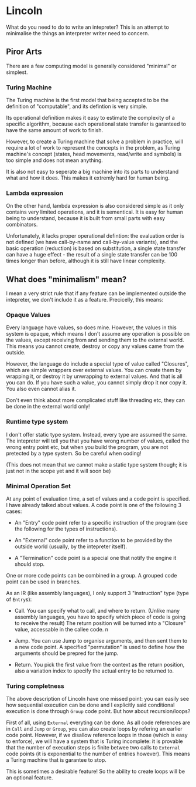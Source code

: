 # Lincoln

What do you need to do to write an intepreter? This is an attempt to minimalise the things an interpreter writer need to concern.

## Piror Arts

There are a few computing model is generally considered "minimal" or simplest.

### Turing Machine

The Turing machine is the first model that being accepted to be the definition of "computable", and its defintion is very simple. 

Its operational definition makes it easy to estimate the complexity of a specific algorithm, because each operational state transfer is garanteed to have the same amount of work to finish.

However, to create a Turing machine that solve a problem in practice, will require a lot of work to represent the concepts in the problem, as Turing machine's concept (states, head movements, read/write and symbols) is too simple and does not mean anything.

It is also not easy to seperate a big machine into its parts to understand what and how it does. This makes it extremly hard for human being.

### Lambda expression

On the other hand, lambda expression is also considered simple as it only contains very limited operations, and it is sementical. It is easy for human being to understand, because it is built from small parts with easy combinators.

Unfortunately, it lacks proper operational defintion: the evaluation order is not defined (we have call-by-name and call-by-value variants), and the basic operation (reduction) is based on substitution, a single state transfer can have a huge effect - the result of a single state transfer can be 100 times longer than before, although it is still have linear complexity.

## What does "minimalism" mean?

I mean a very strict rule that if any feature can be implemented outside the intepreter, we don't include it as a feature. Precicelly, this means:

### Opaque Values

Every language have values, so does mine. However, the values in this system is opaque, which means I don't assume any operation is possible on the values, except receiving from and sending them to the external world. This means you cannot create, destroy or copy any values came from the outside.

However, the language do include a special type of value called "Closures", which are simple wrappers over external values. You can create them by wrapping it, or destroy it by unwrapping to external values. And that is all you can do. If you have such a value, you cannot simply drop it nor copy it. You also even cannot alias it.

Don't even think about more complicated stuff like threading etc, they can be done in the external world only!

### Runtime type system

I don't offer static type system. Instead, every type are assumed the same. The intepreter will tell you that you have wrong number of values, called the wrong entry point etc, but when you build the program, you are not pretected by a type system. So be careful when coding!

(This does not mean that we cannot make a static type system though; it is just not in the scope yet and it will soon be)

### Minimal Operation Set

At any point of evaluation time, a set of values and a code point is specified. I have already talked about values. A code point is one of the following 3 cases:

* An "Entry" code point refer to a specific instruction of the program (see the following for the types of instructions).

* An "External" code point refer to a function to be provided by the outside world (usually, by the intepreter itself).

* A "Termination" code point is a special one that notify the engine it should stop.

One or more code points can be combined in a group. A grouped code point can be used in branches.

As an IR (like assembly languages), I only support 3 "instruction" type (type of `Entry`s):

* Call. You can specify what to call, and where to return. (Unlike many assembly languages, you have to specify which piece of code is going to receive the result) The return position will be turned into a "Closure" value, accessable in the callee code. n

* Jump. You can use Jump to organise arguments, and then sent them to a new code point. A specified "permutation" is used to define how the arguments should be prepred for the jump.

* Return. You pick the first value from the context as the return position, also a variation index to specify the actual entry to be returned to.

### Turing completness

The above description of Lincoln have one missed point: you can easily see how sequential execution can be done and I explicitly said conditional execution is done through `Group` code point. But how about recursion/loops?

First of all, using `External` everyting can be done. As all code references are in `Call` and `Jump` or `Group`, you can also create loops by refering an earlier code point. However, if we disallow reference loops in those (which is easy to enforce), we will have a system that is Turing incomplete: it is provable that the number of execution steps is finite betwee two calls to `External` code points (it is exponential to the number of entries however). This means a Turing machine that is garantee to stop.

This is sometimes a desirable feature! So the ability to create loops will be an optional feature.



